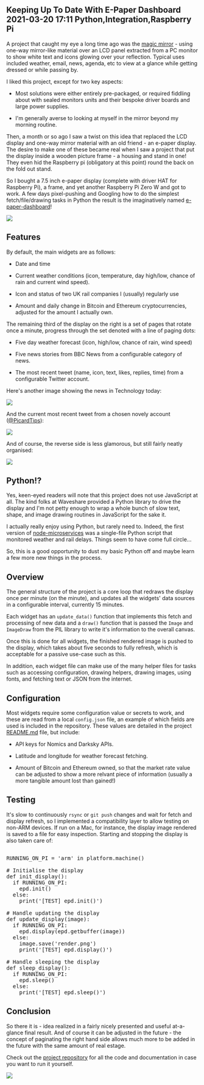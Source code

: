 Keeping Up To Date With E-Paper Dashboard
2021-03-20 17:11
Python,Integration,Raspberry Pi
---

A project that caught my eye a long time ago was the
[magic mirror](https://magicmirror.builders/) - using one-way mirror-like
material over an LCD panel extracted from a PC monitor to show white text and
icons glowing over your reflection. Typical uses included weather, email, news,
agenda, etc to view at a glance while getting dressed or while passing by.

I liked this project, except for two key aspects:

- Most solutions were either entirely pre-packaged, or required fiddling about
  with sealed monitors units and their bespoke driver boards and large power
  supplies.

- I'm generally averse to looking at myself in the mirror beyond my morning
  routine.

Then, a month or so ago I saw a twist on this idea that replaced the LCD display
and one-way mirror material with an old friend - an e-paper display. The desire
to make one of these became real when I saw a project that put the display
inside a wooden picture frame - a housing and stand in one! They even hid the
Raspberry pi (obligatory at this point) round the back on the fold out stand.

So I bought a 7.5 inch e-paper display (complete with driver HAT for Raspberry
Pi), a frame, and yet another Raspberry Pi Zero W and got to work. A few days
pixel-pushing and Googling how to do the simplest fetch/file/drawing tasks in
Python the result is the imaginatively named
[e-paper-dashboard](https://github.com/C-D-Lewis/e-paper-dashboard)!

![](assets/media/2021/03/e-paper-frame.jpg)

## Features

By default, the main widgets are as follows:

- Date and time

- Current weather conditions (icon, temperature, day high/low, chance of rain
  and current wind speed).

- Icon and status of two UK rail companies I (usually) regularly use

- Amount and daily change in Bitcoin and Ethereum cryptocurrencies, adjusted for
  the amount I actually own.

The remaining third of the display on the right is a set of pages that rotate
once a minute, progress through the set denoted with a line of paging dots:

- Five day weather forecast (icon, high/low, chance of rain, wind speed)

- Five news stories from BBC News from a configurable category of news.

- The most recent tweet (name, icon, text, likes, replies, time) from a
  configurable Twitter account.

Here's another image showing the news in Technology today:

![](assets/media/2021/03/e-paper-news.jpg)

And the current most recent tweet from a chosen novely account
([@PicardTips](https://twitter.com/PicardTips)):

![](assets/media/2021/03/e-paper-picard.jpg)

And of course, the reverse side is less glamorous, but still fairly neatly
organised:

![](assets/media/2021/03/e-paper-reverse.jpg)

## Python!?

Yes, keen-eyed readers will note that this project does not use JavaScript at
all. The kind folks at Waveshare provided a Python library to drive the display
and I'm not petty enough to wrap a whole bunch of slow text, shape, and image
drawing routines in JavaScript for the sake it.

I actually really enjoy using Python, but rarely need to. Indeed, the first
version of
[node-microservices](https://github.com/c-d-lewis/node-microservices) was a
single-file Python script that monitored weather and rail delays. Things seem
to have come full circle...

So, this is a good opportunity to dust my basic Python off and maybe learn a few
more new things in the process.

## Overview

The general structure of the project is a core loop that redraws the display
once per minute (on the minute), and updates all the widgets' data sources
in a configurable interval, currently 15 minutes. 

Each widget has an <code>update_data()</code> function that implements this
fetch and processing of new data and a <code>draw()</code> function that is
passed the <code>Image</code> and <code>ImageDraw</code> from the PIL library
to write it's information to the overall canvas.

Once this is done for all widgets, the finished rendered image is pushed to the
display, which takes about five seconds to fully refresh, which is acceptable
for a passive use-case such as this.

In addition, each widget file can make use of the many helper files for tasks
such as accessing configuration, drawing helpers, drawing images, using fonts,
and fetching text or JSON from the internet.

## Configuration

Most widgets require some configuration value or secrets to work, and these are
read from a local <code>config.json</code> file, an example of which fields are
used is included in the repository. These values are detailed in the project
[README.md](https://github.com/C-D-Lewis/e-paper-dashboard/blob/main/README.md#configuration)
file, but include:

- API keys for Nomics and Darksky APIs.

- Latitude and longitude for weather forecast fetching.

- Amount of Bitcoin and Ethereum owned, so that the market rate value can be
  adjusted to show a more relvant piece of information (usually a more tangible
  amount lost than gained!)

## Testing

It's slow to continuously <code>rsync</code> or <code>git push</code> changes
and wait for fetch and display refresh, so I implemented a compatibility layer
to allow testing on non-ARM devices. If run on a Mac, for instance, the display
image rendered is saved to a file for easy inspection. Starting and stopping
the display is also taken care of:

<!-- language="python" -->
<pre><div class="code-block">
RUNNING_ON_PI = 'arm' in platform.machine()

# Initialise the display
def init_display():
  if RUNNING_ON_PI:
    epd.init()
  else:
    print('[TEST] epd.init()')

# Handle updating the display
def update_display(image):
  if RUNNING_ON_PI:
    epd.display(epd.getbuffer(image))
  else:
    image.save('render.png')
    print('[TEST] epd.display()')

# Handle sleeping the display
def sleep_display():
  if RUNNING_ON_PI:
    epd.sleep()
  else:
    print('[TEST] epd.sleep()')
</div></pre>

## Conclusion

So there it is - idea realized in a fairly nicely presented and useful
at-a-glance final result. And of course it can be adjusted in the future - the
concept of paginating the right hand side allows much more to be added in the
future with the same amount of real estage.

Check out the
[project repository](https://github.com/C-D-Lewis/e-paper-dashboard) for all the
code and documentation in case you want to run it yourself.

![](assets/media/2021/03/e-paper-hello.jpg)